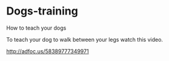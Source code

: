 # Dogs-training
How to teach your dogs

To teach your dog to walk between your legs watch this video.

http://adfoc.us/58389777349971
